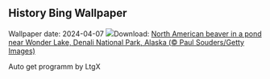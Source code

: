 ## History Bing Wallpaper
Wallpaper date: 2024-04-07
![](https://www.bing.com/th?id=OHR.BeaverDenali_EN-IN4459281854_UHD.jpg&w=1000)Download: [North American beaver in a pond near Wonder Lake, Denali National Park, Alaska (© Paul Souders/Getty Images)](https://www.bing.com/th?id=OHR.BeaverDenali_EN-IN4459281854_UHD.jpg)

Auto get programm by LtgX
